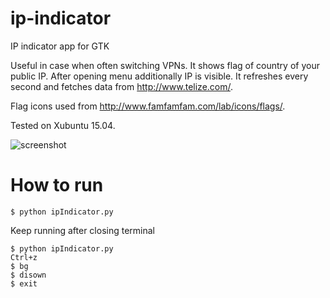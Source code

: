 # ip-indicator
IP indicator app for GTK

Useful in case when often switching VPNs. It shows flag of country of your public IP. After opening menu additionally IP is visible.
It refreshes every second and fetches data from http://www.telize.com/. 

Flag icons used from http://www.famfamfam.com/lab/icons/flags/.

Tested on Xubuntu 15.04.

![screenshot](http://i.imgur.com/MiNWv84.png)

# How to run
    $ python ipIndicator.py
    
Keep running after closing terminal

    $ python ipIndicator.py
    Ctrl+z
    $ bg
    $ disown
    $ exit
